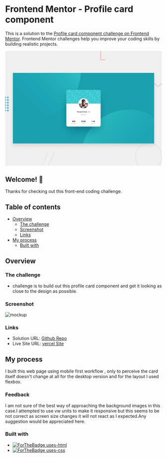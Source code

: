 # Frontend Mentor - Profile card component

This is a solution to the [ Profile card component challenge on Frontend Mentor](https://www.frontendmentor.io/challenges/profile-card-component-cfArpWshJ). 
Frontend Mentor challenges help you improve your coding skills by building realistic projects. 

![Design preview for the  Profile card component coding challenge](./frontend-mentor-assets/design/desktop-preview.jpg)

## Welcome! 👋

Thanks for checking out this front-end coding challenge.

## Table of contents

- [Overview](#overview)
  - [The challenge](#the-challenge)
  - [Screenshot](#screenshot)
  - [Links](#links)
- [My process](#my-process)
  - [Built with](#built-with)


## Overview

### The challenge

- challenge is to build out this profile card component and get it looking as close to the design as possible.

### Screenshot

![mockup](https://user-images.githubusercontent.com/69894599/125233132-9b978800-e2fb-11eb-85e9-c7044c0e20f8.png)

### Links

- Solution URL: [Github Repo](https://github.com/JadhavSuraj7rk/profile-card-component)
- Live Site URL: [vercel Site](https://profile-card-component-bice-six.vercel.app/)

## My process

I built this web page using mobile first workflow , only to perceive the card itself doesn't change at all for the desktop version and for the layout I used flexbox. 

### Feedback


I am not sure of the best way of approaching the background images in this case.I attempted to use vw units to make it responsive but this seems to be not correct 
as screen size changes it will not react as I expected.Any suggestion would be appreciated here.
 

### Built with

- [![ForTheBadge uses-html](http://ForTheBadge.com/images/badges/uses-html.svg)](http://ForTheBadge.com)
- [![ForTheBadge uses-css](http://ForTheBadge.com/images/badges/uses-css.svg)](http://ForTheBadge.com)



